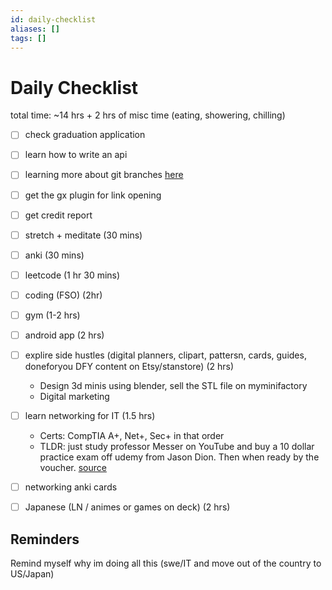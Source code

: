 ```yaml
---
id: daily-checklist
aliases: []
tags: []
---
```


# Daily Checklist

total time: ~14 hrs + 2 hrs of misc time (eating, showering, chilling)

- [ ] check graduation application
- [ ] learn how to write an api
- [ ] learning more about git branches [here](https://learngitbranching.js.org/)
- [ ] get the gx plugin for link opening
- [ ] get credit report

- [ ] stretch + meditate (30 mins)
- [ ] anki (30 mins)
- [ ] leetcode (1 hr 30 mins)
- [ ] coding (FSO) (2hr)
- [ ] gym (1-2 hrs)
- [ ] android app (2 hrs)
- [ ] explire side hustles (digital planners, clipart, pattersn, cards, guides, doneforyou DFY content on Etsy/stanstore) (2 hrs)
  - Design 3d minis using blender, sell the STL file on myminifactory
  - Digital marketing
- [ ] learn networking for IT (1.5 hrs)
  - Certs: CompTIA A+, Net+, Sec+ in that order
  - TLDR: just study professor Messer on YouTube and buy a 10 dollar practice
  exam off udemy from Jason Dion. Then when ready by the voucher.
  [source](https://www.reddit.com/r/CompTIA/comments/10iv68m/comment/j5ic6sk/?utm_source=share&utm_medium=web3x&utm_name=web3xcss&utm_term=1&utm_content=share_button )
- [ ] networking anki cards
- [ ] Japanese (LN / animes or games on deck) (2 hrs)

## Reminders

Remind myself why im doing all this (swe/IT and move out of the country to US/Japan)

